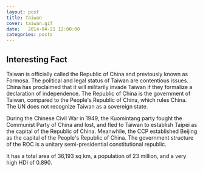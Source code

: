 ```yaml
---
layout: post
title: Taiwan
cover: taiwan.gif
date:   2014-04-21 12:00:00
categories: posts
---
```


## Interesting Fact

Taiwan is officially called the Republic of China and previously known as Formosa. The political and legal status of Taiwan are contentious issues. China has proclaimed that it will militarily invade Taiwan if they formalize a declaration of independence. The Republic of China is the government of Taiwan, compared to the People's Republic of China, which rules China. The UN does not recognize Taiwan as a sovereign state. 

During the Chinese Civil War in 1949, the Kuomintang party fought the Communist Party of China and lost, and fled to Taiwan to establish Taipei as the capital of the Republic of China. Meanwhile, the CCP established Beijing as the capital of the People's Republic of China. The government structure of the ROC is a unitary semi-presidential constitutional republic.

It has a total area of 36,193 sq km, a population of 23 million, and a very high HDI of 0.890. 